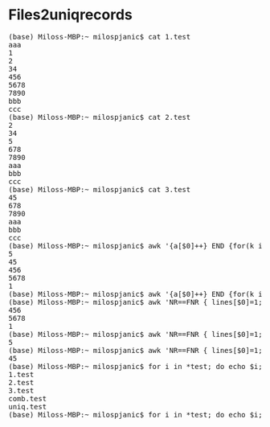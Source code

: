 # Files2uniqrecords

<pre>
(base) Miloss-MBP:~ milospjanic$ cat 1.test 
aaa
1
2
34
456
5678
7890
bbb
ccc
(base) Miloss-MBP:~ milospjanic$ cat 2.test 
2
34
5
678
7890
aaa
bbb
ccc
(base) Miloss-MBP:~ milospjanic$ cat 3.test 
45
678
7890
aaa
bbb
ccc
(base) Miloss-MBP:~ milospjanic$ awk '{a[$0]++} END {for(k in a) if(a[k]==1) print k}' 1.test 2.test 3.test
5
45
456
5678
1
(base) Miloss-MBP:~ milospjanic$ awk '{a[$0]++} END {for(k in a) if(a[k]==1) print k}' 1.test 2.test 3.test> uniq.test
(base) Miloss-MBP:~ milospjanic$ awk 'NR==FNR { lines[$0]=1; next } $0 in lines' 1.test uniq.test 
456
5678
1
(base) Miloss-MBP:~ milospjanic$ awk 'NR==FNR { lines[$0]=1; next } $0 in lines' 2.test uniq.test 
5
(base) Miloss-MBP:~ milospjanic$ awk 'NR==FNR { lines[$0]=1; next } $0 in lines' 3.test uniq.test 
45
(base) Miloss-MBP:~ milospjanic$ for i in *test; do echo $i; done
1.test
2.test
3.test
comb.test
uniq.test
(base) Miloss-MBP:~ milospjanic$ for i in *test; do echo $i; awk 'NR==FNR { lines[$0]=1; next } $0 in lines' $i uniq.test> $i.uniq; done

</pre>

